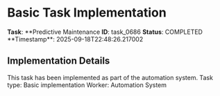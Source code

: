 # Basic Task Implementation

**Task**: **Predictive Maintenance
**ID**: task_0686
**Status**: COMPLETED
**Timestamp\*\*: 2025-09-18T22:48:26.217002

## Implementation Details

This task has been implemented as part of the automation system.
Task type: Basic implementation
Worker: Automation System

